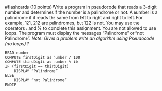 #flashcards 
(10 points) Write a program in pseudocode that reads a 3-digit number and determines if the number is a palindrome or not. A number is a palindrome if it reads the same from left to right and right to left. For example, 121, 212 are palindromes, but 122 is not. You may use the operators / and % to complete this assignment. You are not allowed to use loops. The program must display the messages “Palindrome” or “not Palindrome”.
*Note: Given a problem write an algorithm using Pseudocode (no loops)*
?
``` md
READ number
COMPUTE firstDigit as number / 100
COMPUTE thirdDigit as number % 10
IF (firstDigit == thirdDigit)
	DISPLAY “Palindrome”
ELSE
	DISPLAY “not Palindrome”
ENDIF
```
